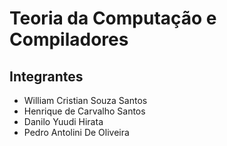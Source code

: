 # Teoria da Computação e Compiladores

## Integrantes
* William Cristian Souza Santos
* Henrique de Carvalho Santos
* Danilo Yuudi Hirata
* Pedro Antolini De Oliveira
